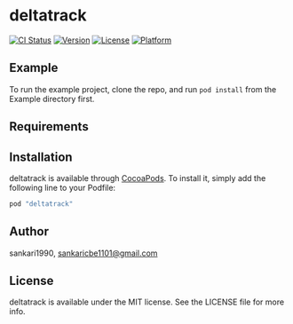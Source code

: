 # deltatrack

[![CI Status](http://img.shields.io/travis/sankari1990/deltatrack.svg?style=flat)](https://travis-ci.org/sankari1990/deltatrack)
[![Version](https://img.shields.io/cocoapods/v/deltatrack.svg?style=flat)](http://cocoapods.org/pods/deltatrack)
[![License](https://img.shields.io/cocoapods/l/deltatrack.svg?style=flat)](http://cocoapods.org/pods/deltatrack)
[![Platform](https://img.shields.io/cocoapods/p/deltatrack.svg?style=flat)](http://cocoapods.org/pods/deltatrack)

## Example

To run the example project, clone the repo, and run `pod install` from the Example directory first.

## Requirements

## Installation

deltatrack is available through [CocoaPods](http://cocoapods.org). To install
it, simply add the following line to your Podfile:

```ruby
pod "deltatrack"
```

## Author

sankari1990, sankaricbe1101@gmail.com

## License

deltatrack is available under the MIT license. See the LICENSE file for more info.
